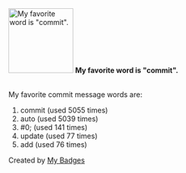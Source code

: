 <img src="https://my-badges.github.io/my-badges/favorite-word.png" alt="My favorite word is &quot;commit&quot;." title="My favorite word is &quot;commit&quot;." width="128">
<strong>My favorite word is &quot;commit&quot;.</strong>
<br><br>

My favorite commit message words are:

1. commit (used 5055 times)
2. auto (used 5039 times)
3. #0; (used 141 times)
4. update (used 77 times)
5. add (used 76 times)


Created by <a href="https://github.com/my-badges/my-badges">My Badges</a>